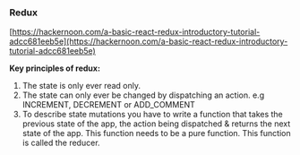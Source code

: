 ### Redux

[https://hackernoon.com/a-basic-react-redux-introductory-tutorial-adcc681eeb5e](https://hackernoon.com/a-basic-react-redux-introductory-tutorial-adcc681eeb5e)

**Key principles of redux:**

1. The state is only ever read only.
2. The state can only ever be changed by dispatching an action. e.g INCREMENT, DECREMENT or ADD\_COMMENT
3. To describe state mutations you have to write a function that takes the previous state of the app, the action being dispatched  & returns the next state of the app. This function needs to be a pure function. This function is called the reducer.



